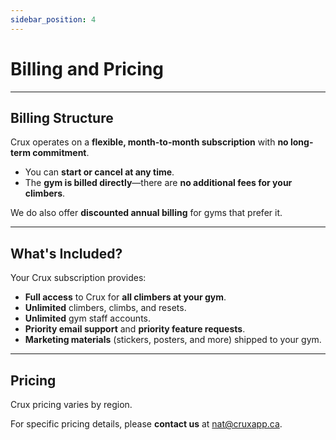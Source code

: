 ```yaml
---
sidebar_position: 4
---
```


# Billing and Pricing

---

## Billing Structure

Crux operates on a **flexible, month-to-month subscription** with **no long-term commitment**.

- You can **start or cancel at any time**.
- The **gym is billed directly**—there are **no additional fees for your climbers**.

We do also offer **discounted annual billing** for gyms that prefer it.

---

## What's Included?

Your Crux subscription provides:
- **Full access** to Crux for **all climbers at your gym**.
- **Unlimited** climbers, climbs, and resets.
- **Unlimited** gym staff accounts.
- **Priority email support** and **priority feature requests**.
- **Marketing materials** (stickers, posters, and more) shipped to your gym.

---

## Pricing

Crux pricing varies by region.

For specific pricing details, please **contact us** at [nat@cruxapp.ca](mailto:nat@cruxapp.ca).

